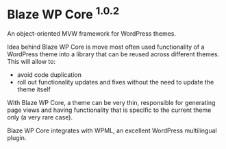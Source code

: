 # Blaze WP Core <sup>1.0.2</sup>
An object-oriented MVW framework for WordPress themes.

Idea behind Blaze WP Core is move most often used functionality of a WordPress theme into a library that can be reused across different themes. This will allow to:
* avoid code duplication
* roll out functionality updates and fixes without the need to update the theme itself

With Blaze WP Core, a theme can be very thin, responsible for generating page views and having functionality that is specific to the current theme only (a very rare case).

Blaze WP Core integrates with WPML, an excellent WordPress multilingual plugin.

